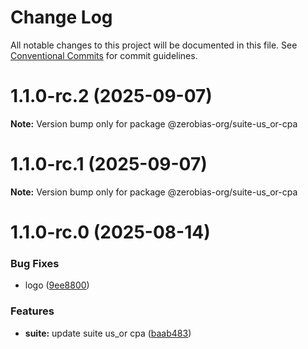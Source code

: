 # Change Log

All notable changes to this project will be documented in this file.
See [Conventional Commits](https://conventionalcommits.org) for commit guidelines.

# 1.1.0-rc.2 (2025-09-07)

**Note:** Version bump only for package @zerobias-org/suite-us_or-cpa





# 1.1.0-rc.1 (2025-09-07)

**Note:** Version bump only for package @zerobias-org/suite-us_or-cpa





# 1.1.0-rc.0 (2025-08-14)


### Bug Fixes

* logo ([9ee8800](https://github.com/zerobias-org/suite/commit/9ee8800ef775ca64794cac741679a6f0f0264427))


### Features

* **suite:** update suite us_or cpa ([baab483](https://github.com/zerobias-org/suite/commit/baab4836bb8c8e61a7f362214426565087bbc0ed))

